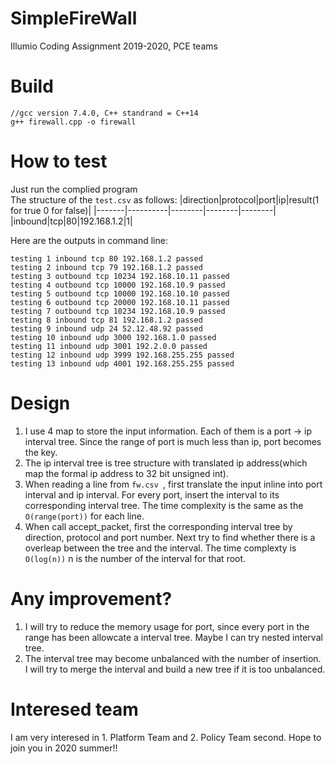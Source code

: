 # SimpleFireWall
Illumio Coding Assignment 2019-2020, PCE teams

# Build
```
//gcc version 7.4.0, C++ standrand = C++14
g++ firewall.cpp -o firewall
```

# How to test
Just run the complied program  
The structure of the `test.csv` as follows:
|direction|protocol|port|ip|result(1 for true 0 for false)|
|-------|----------|--------|--------|--------|
|inbound|tcp|80|192.168.1.2|1|

Here are the outputs in command line:
```
testing 1 inbound tcp 80 192.168.1.2 passed
testing 2 inbound tcp 79 192.168.1.2 passed
testing 3 outbound tcp 10234 192.168.10.11 passed
testing 4 outbound tcp 10000 192.168.10.9 passed
testing 5 outbound tcp 10000 192.168.10.10 passed
testing 6 outbound tcp 20000 192.168.10.11 passed
testing 7 outbound tcp 10234 192.168.10.9 passed
testing 8 inbound tcp 81 192.168.1.2 passed
testing 9 inbound udp 24 52.12.48.92 passed
testing 10 inbound udp 3000 192.168.1.0 passed
testing 11 inbound udp 3001 192.2.0.0 passed
testing 12 inbound udp 3999 192.168.255.255 passed
testing 13 inbound udp 4001 192.168.255.255 passed
```

# Design
1. I use 4 map to store the input information. Each of them is a port -> ip interval tree. Since the range of port is much less than ip, port becomes the key.
2. The ip interval tree is tree structure with translated ip address(which map the formal ip address to 32 bit unsigned int).
3. When reading a line from `fw.csv `, first translate the input inline into port interval and ip interval. For every port, insert the interval to its corresponding interval tree. The time complexity is the same as the `O(range(port))` for each line.
4. When call accept_packet, first the corresponding interval tree by direction, protocol and port number. Next try to find whether there is a overleap between the tree and the interval. The time complexty is `O(log(n))`  n is the number of the interval for that root.

# Any improvement?
1. I will try to reduce the memory usage for port, since every port in the range has been allowcate a interval tree. Maybe I can try nested interval tree.
2. The interval tree may become unbalanced with the number of insertion. I will try to merge the interval and build a new tree if it is too unbalanced. 

# Interesed team
I am very interesed in 1. Platform Team and 2. Policy Team second. Hope to join you in 2020 summer!!
